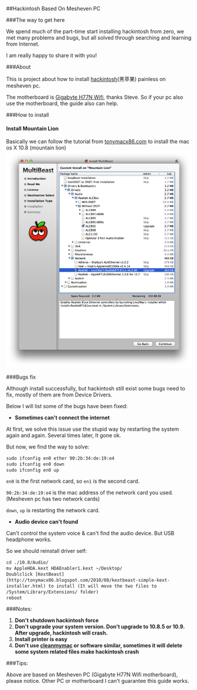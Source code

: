 ##Hackintosh Based On Mesheven PC

###The way to get here

We spend much of the part-time start installing hackintosh from zero, we met many
problems and bugs, but all solved through searching and learning from Internet.

I am really happy to share it with you!

###About

This is project about how to install [hackintosh](http://en.wikipedia.org/wiki/Hackintosh)(黑苹果) painless on mesheven pc.

The motherboard is [Gigabyte H77N Wifi](http://www.gigabyte.com.au/products/product-page.aspx?pid=4338#ov), thanks Steve.
So if your pc also use the motherboard, the guide also can help.


###How to install

#### Install Mountain Lion

Basically we can follow the tutorial from [tonymacx86.com](http://www.tonymacx86.com/61-unibeast-install-os-x-mountain-lion-any-supported-intel-based-pc.html)
to install the mac os X 10.8 (mountain lion)
![MultiBeast](./10.8/Snip20140208_2.png)

###Bugs fix

Although install successfully, but hackintosh still exist some bugs need to fix, mostly of
them are from Device Drivers.

Below I will list some of the bugs have been fixed:

* **Sometimes can't connect the internet**

At first, we solve this issue use the stupid way by restarting the system again and again.
Several times later, It gone ok.

But now, we find the way to solve:

    sudo ifconfig en0 ether 90:2b:34:de:19:e4
    sudo ifconfig en0 down
    sudo ifconfig en0 up

`en0` is the first network card, so `en1` is the second card.

`90:2b:34:de:19:e4` is the mac address of the network card you used.(Mesheven pc has two network cards)

`down`, `up` is restarting the network card.

* **Audio device can't found**

Can't control the system voice & can't find the audio device. But USB headphone works.

So we should reinstall driver self:

    cd ./10.8/Audio/
    mv AppleHDA.kext HDAEnabler1.kext ~/Desktop/
    Doublclick [KextBeast](http://tonymacx86.blogspot.com/2010/08/kextbeast-simple-kext-installer.html) to install (It will move the two files to /System/Library/Extensions/ folder)
    reboot

###Notes:

1.  **Don't shutdown hackintosh force**
2.  **Don't upgrade your system version. Don't upgrade to 10.8.5 or 10.9. After upgrade,
hackintosh will crash.**
3.  **Install printer is easy**
4.  **Don't use [cleanmymac](http://macpaw.com/cleanmymac) or software similar, sometimes it will delete some system related files make hackintosh crash**

###Tips:

Above are based on Mesheven PC (Gigabyte H77N Wifi motherboard), please notice. Other
PC or motherboard I can't guarantee this guide works.
